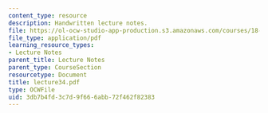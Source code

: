 ```yaml
---
content_type: resource
description: Handwritten lecture notes.
file: https://ol-ocw-studio-app-production.s3.amazonaws.com/courses/18-704-seminar-in-algebra-and-number-theory-rational-points-on-elliptic-curves-fall-2004/3db7b4fd3c7d9f666abb72f462f82383_lecture34.pdf
file_type: application/pdf
learning_resource_types:
- Lecture Notes
parent_title: Lecture Notes
parent_type: CourseSection
resourcetype: Document
title: lecture34.pdf
type: OCWFile
uid: 3db7b4fd-3c7d-9f66-6abb-72f462f82383
---
```

